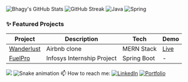![Bhagy's GitHub Stats](https://github-readme-stats.vercel.app/api?username=your-username&show_icons=true&theme=tokyonight)
![GitHub Streak](https://streak-stats.demolab.com?user=your-username&theme=tokyonight)
![Java](https://img.shields.io/badge/Java-%23ED8B00.svg?style=for-the-badge&logo=java&logoColor=white)
![Spring](https://img.shields.io/badge/Spring-%236DB33F.svg?style=for-the-badge&logo=spring&logoColor=white)
### ✨ Featured Projects

| Project | Description | Tech | Demo |
|--------|-------------|------|------|
| [Wanderlust](https://github.com/your-username/wanderlust) | Airbnb clone | MERN Stack | [Live](https://wanderlust-live.vercel.app) |
| [FuelPro](https://github.com/your-username/fuelpro) | Infosys Internship Project | Spring Boot | - |
![](https://komarev.com/ghpvc/?username=your-username&color=green)
![Snake animation](https://github.com/your-username/your-username/blob/output/github-contribution-grid-snake.svg)
📫 How to reach me:
[![LinkedIn](https://img.shields.io/badge/LinkedIn-blue?style=for-the-badge&logo=linkedin)](https://linkedin.com/in/your-link)
[![Portfolio](https://img.shields.io/badge/Portfolio-000?style=for-the-badge&logo=firefox)](https://yourportfolio.com)
